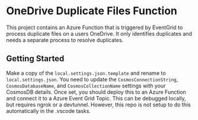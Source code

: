 # OneDrive Duplicate Files Function
This project contains an Azure Function that is triggered by EventGrid to process duplicate files on a users OneDrive. It only identifies duplicates and needs a separate process to resolve duplicates.

## Getting Started
Make a copy of the `local.settings.json.template` and rename to `local.settings.json`. You need to update the `CosmosConnectionString`, `CosmosDatabaseName`, and `CosmosCollectionName` settings with your CosmosDB details. Once set, you should deploy this to an Azure Function and connect it to a Azure Event Grid Topic. This can be debugged locally, but requires ngrok or a devtunnel. However, this repo is not setup to do this automatically in the .vscode tasks.